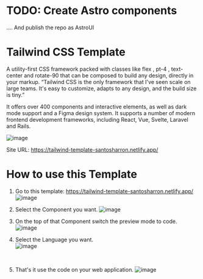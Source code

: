 # TODO: Create Astro components

.... And publish the repo as AstroUI

# Tailwind CSS Template

A utility-first CSS framework packed with classes like flex , pt-4 , text-center and rotate-90 that can be composed to build any design, directly in your markup. “Tailwind CSS is the only framework that I've seen scale on large teams. It's easy to customize, adapts to any design, and the build size is tiny.”

It offers over 400 components and interactive elements, as well as dark mode support and a Figma design system. It supports a number of modern frontend development frameworks, including React, Vue, Svelte, Laravel and Rails.

![image](https://user-images.githubusercontent.com/73644573/221402945-e336835c-18d3-4fd1-be91-2a729aaec4c0.png)

Site URL: https://tailwind-template-santosharron.netlify.app/

# How to use this Template

1. Go to this template: https://tailwind-template-santosharron.netlify.app/
![image](https://user-images.githubusercontent.com/73644573/221402945-e336835c-18d3-4fd1-be91-2a729aaec4c0.png)

2. Select the Component you want.
![image](https://user-images.githubusercontent.com/73644573/221403078-a27e12d8-17e1-49cd-b7ff-5461625b61bc.png)

3. On the top of that Component switch the preview mode to code.
![image](https://user-images.githubusercontent.com/73644573/221403388-aa12dfed-adae-4a1f-baa9-d0ff393828a5.png)

4. Select the Language you want. <br />
![image](https://user-images.githubusercontent.com/73644573/221403415-4b8a7399-3a7d-4857-8d77-5d14bbd7f496.png)
<br />

5. That's it use the code on your web application.
![image](https://user-images.githubusercontent.com/73644573/221403447-7e42ef52-80ce-4cee-9d7a-bdf17adc0785.png)
